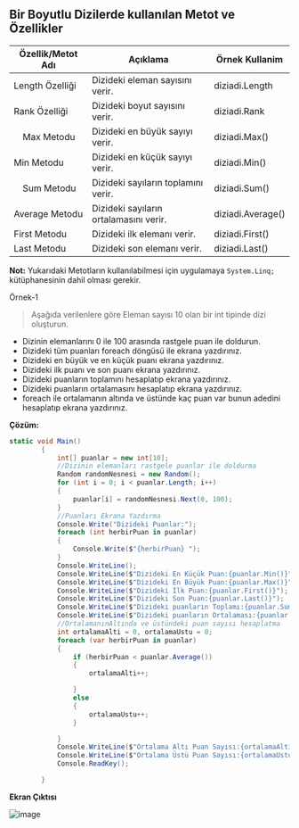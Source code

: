 ## Bir Boyutlu Dizilerde kullanılan Metot ve Özellikler ##

|Özellik/Metot Adı|Açıklama| Örnek Kullanim|
|---------|---------|---------|
| Length Özelliği|Dizideki eleman sayısını verir. | diziadi.Length |
| Rank Özelliği| Dizideki boyut sayısını verir.| diziadi.Rank |
| Max Metodu|Dizideki en büyük sayıyı verir.|  diziadi.Max() |
| Min Metodu|Dizideki en küçük sayıyı verir.|  diziadi.Min() |
| Sum Metodu|Dizideki sayıların toplamını verir.|  diziadi.Sum() |
| Average Metodu| Dizideki sayıların ortalamasını verir.|  diziadi.Average() |
| First Metodu|Dizideki ilk elemanı verir. | diziadi.First() |
| Last Metodu| Dizideki son elemanı verir.|  diziadi.Last() |

**Not:** Yukarıdaki Metotların kullanılabilmesi için uygulamaya ```System.Linq;``` kütüphanesinin dahil olması gerekir.

Örnek-1
> Aşağıda verilenlere göre Eleman sayısı 10 olan bir int tipinde dizi oluşturun.
  
  - Dizinin elemanlarını 0 ile 100 arasında rastgele puan ile doldurun.
  - Dizideki tüm puanları foreach döngüsü ile ekrana yazdırınız.
  - Dizideki en büyük ve en küçük puanı ekrana yazdırınız.
  - Dizideki ilk puanı ve son puanı ekrana yazdırınız.
  - Dizideki puanların toplamını hesaplatıp ekrana yazdırınız.
  - Dizideki puanların ortalamasını hesaplatıp ekrana yazdırınız.
  - foreach ile ortalamanın altında ve üstünde kaç puan var bunun adedini hesaplatıp ekrana yazdırınız.

**Çözüm:**

```csharp
static void Main()
        {
            int[] puanlar = new int[10];
            //Dizinin elemanları rastgele puanlar ile doldurma
            Random randomNesnesi = new Random();
            for (int i = 0; i < puanlar.Length; i++)
            {
                puanlar[i] = randomNesnesi.Next(0, 100);
            }
            //Puanları Ekrana Yazdırma
            Console.Write("Dizideki Puanlar:");
            foreach (int herbirPuan in puanlar)
            {
                Console.Write($"{herbirPuan} ");
            }
            Console.WriteLine();
            Console.WriteLine($"Dizideki En Küçük Puan:{puanlar.Min()}");
            Console.WriteLine($"Dizideki En Büyük Puan:{puanlar.Max()}");
            Console.WriteLine($"Dizideki İlk Puan:{puanlar.First()}");
            Console.WriteLine($"Dizideki Son Puan:{puanlar.Last()}");
            Console.WriteLine($"Dizideki puanların Toplamı:{puanlar.Sum()}");
            Console.WriteLine($"Dizideki puanların Ortalaması:{puanlar.Average()}");
            //OrtalamanınAltında ve üstündeki puan sayısı hesaplatma
            int ortalamaAlti = 0, ortalamaUstu = 0;
            foreach (var herbirPuan in puanlar)
            {
                if (herbirPuan < puanlar.Average())
                {
                    ortalamaAlti++;

                }
                else
                {
                    ortalamaUstu++;
                }

            }
            Console.WriteLine($"Ortalama Altı Puan Sayısı:{ortalamaAlti}");
            Console.WriteLine($"Ortalama Üstü Puan Sayısı:{ortalamaUstu}");
            Console.ReadKey();

        }

```

**Ekran Çıktısı**

![image](https://user-images.githubusercontent.com/28144917/147201103-e0a150ff-53b2-4787-b8c2-d9f3d54aa283.png)
